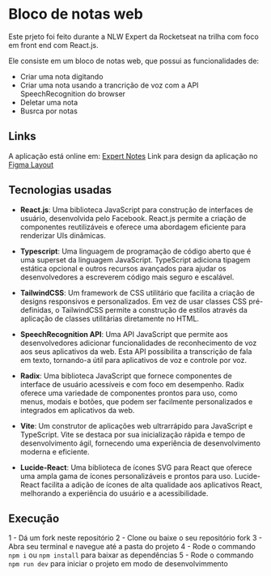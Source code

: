 # Bloco de notas web
Este prjeto foi feito durante a NLW Expert da Rocketseat na trilha com foco em front end com React.js.

Ele consiste em um bloco de notas web, que possui as funcionalidades de:
- Criar uma nota digitando
- Criar uma nota usando a trancrição de voz com a API SpeechRecognition do browser
- Deletar uma nota
- Busrca por notas

## Links
A aplicação está online em: [Expert Notes]()
Link para design da aplicação no [Figma Layout](https://www.figma.com/community/file/1336456128647909148)

## Tecnologias usadas
- **React.js**:
Uma biblioteca JavaScript para construção de interfaces de usuário, desenvolvida pelo Facebook. React.js permite a criação de componentes reutilizáveis e oferece uma abordagem eficiente para renderizar UIs dinâmicas.

- **Typescript**:
Uma linguagem de programação de código aberto que é uma superset da linguagem JavaScript. TypeScript adiciona tipagem estática opcional e outros recursos avançados para ajudar os desenvolvedores a escreverem código mais seguro e escalável.

- **TailwindCSS**:
Um framework de CSS utilitário que facilita a criação de designs responsivos e personalizados. Em vez de usar classes CSS pré-definidas, o TailwindCSS permite a construção de estilos através da aplicação de classes utilitárias diretamente no HTML.

- **SpeechRecognition API**:
Uma API JavaScript que permite aos desenvolvedores adicionar funcionalidades de reconhecimento de voz aos seus aplicativos da web. Esta API possibilita a transcrição de fala em texto, tornando-a útil para aplicativos de voz e controle por voz.

- **Radix**:
Uma biblioteca JavaScript que fornece componentes de interface de usuário acessíveis e com foco em desempenho. Radix oferece uma variedade de componentes prontos para uso, como menus, modais e botões, que podem ser facilmente personalizados e integrados em aplicativos da web.

- **Vite**:
Um construtor de aplicações web ultrarrápido para JavaScript e TypeScript. Vite se destaca por sua inicialização rápida e tempo de desenvolvimento ágil, fornecendo uma experiência de desenvolvimento moderna e eficiente.

- **Lucide-React**:
Uma biblioteca de ícones SVG para React que oferece uma ampla gama de ícones personalizáveis e prontos para uso. Lucide-React facilita a adição de ícones de alta qualidade aos aplicativos React, melhorando a experiência do usuário e a acessibilidade.

## Execução
1 - Dá um fork neste repositório
2 - Clone ou baixe o seu repositório fork
3 - Abra seu terminal e navegue até a pasta do projeto
4 - Rode o commando `npm i` ou `npm install` para baixar as dependências
5 - Rode o commando `npm run dev` para iniciar o projeto em modo de desenvolvimmento
